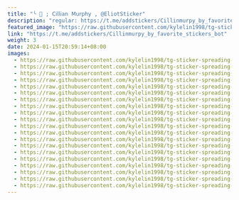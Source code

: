 ```yaml
---
title: "╰ 🚬 ; 𝖢𝗂𝗅𝗅𝗂𝖺𝗇 𝖬𝗎𝗋𝗉𝗁𝗒 , @EliotSticker"
description: "regular: https://t.me/addstickers/Cillinmurpy_by_favorite_stickers_bot"
featured_image: "https://raw.githubusercontent.com/kylelin1998/tg-sticker-spreading-worldwide-images/main/img/e2d8678f-e8e9-4086-a10d-b5eef13f73ec.jpg"
link: "https://t.me/addstickers/Cillinmurpy_by_favorite_stickers_bot"
weight: 3
date: 2024-01-15T20:59:14+08:00
images:
  - https://raw.githubusercontent.com/kylelin1998/tg-sticker-spreading-worldwide-images/main/img/e2d8678f-e8e9-4086-a10d-b5eef13f73ec.jpg
  - https://raw.githubusercontent.com/kylelin1998/tg-sticker-spreading-worldwide-images/main/img/2e195ffd-0709-4178-b406-c8cfd995acee.jpg
  - https://raw.githubusercontent.com/kylelin1998/tg-sticker-spreading-worldwide-images/main/img/afb453e3-b6e9-4114-bbb5-092fc3cfce35.jpg
  - https://raw.githubusercontent.com/kylelin1998/tg-sticker-spreading-worldwide-images/main/img/a63089a4-193c-4d19-8e5b-7e90f9ff5b4b.jpg
  - https://raw.githubusercontent.com/kylelin1998/tg-sticker-spreading-worldwide-images/main/img/ee4f1ea8-bea7-44b6-877c-a5ea2ede1af2.jpg
  - https://raw.githubusercontent.com/kylelin1998/tg-sticker-spreading-worldwide-images/main/img/df704f4c-a36c-4707-8f03-d7978f8dd5b2.jpg
  - https://raw.githubusercontent.com/kylelin1998/tg-sticker-spreading-worldwide-images/main/img/3bfd6578-a21b-4335-a9e6-8d0fcc0fb8e2.jpg
  - https://raw.githubusercontent.com/kylelin1998/tg-sticker-spreading-worldwide-images/main/img/ce780297-8595-4931-b22c-f9406f1ef427.jpg
  - https://raw.githubusercontent.com/kylelin1998/tg-sticker-spreading-worldwide-images/main/img/1b14f03d-f54b-4a7e-a6b7-9b7b3a402a11.jpg
  - https://raw.githubusercontent.com/kylelin1998/tg-sticker-spreading-worldwide-images/main/img/ee9b69aa-e8b9-474a-b349-1168f314b306.jpg
  - https://raw.githubusercontent.com/kylelin1998/tg-sticker-spreading-worldwide-images/main/img/7a2088f1-6080-41cd-a592-f34468d8f1b9.jpg
  - https://raw.githubusercontent.com/kylelin1998/tg-sticker-spreading-worldwide-images/main/img/8cc5ee35-7bf2-4e1e-9e09-d2c33ad0149f.jpg
  - https://raw.githubusercontent.com/kylelin1998/tg-sticker-spreading-worldwide-images/main/img/87c9ac65-a167-485e-a6d8-e251e9c24d48.jpg
  - https://raw.githubusercontent.com/kylelin1998/tg-sticker-spreading-worldwide-images/main/img/ae7e5857-f08b-4375-87b3-a14c09097149.jpg
  - https://raw.githubusercontent.com/kylelin1998/tg-sticker-spreading-worldwide-images/main/img/c5f40c49-f00f-4855-b72a-688ade848f5f.jpg
  - https://raw.githubusercontent.com/kylelin1998/tg-sticker-spreading-worldwide-images/main/img/c5429f30-3ff3-4675-98f7-f938f5cbfad2.jpg
  - https://raw.githubusercontent.com/kylelin1998/tg-sticker-spreading-worldwide-images/main/img/719b46b7-cc82-4b46-a4fe-1929bcf60f18.jpg
  - https://raw.githubusercontent.com/kylelin1998/tg-sticker-spreading-worldwide-images/main/img/656508ee-60ee-40b1-8c52-092c56a8984d.jpg
  - https://raw.githubusercontent.com/kylelin1998/tg-sticker-spreading-worldwide-images/main/img/9b27c628-5df9-423b-a755-52f5bb2251af.jpg
  - https://raw.githubusercontent.com/kylelin1998/tg-sticker-spreading-worldwide-images/main/img/b97ce99a-1bae-4640-ada8-c02b363e3f56.jpg
---
```

